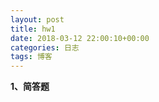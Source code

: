```yaml
---
layout: post
title: hw1
date: 2018-03-12 22:00:10+00:00
categories: 日志
tags: 博客
---
```


**1、简答题**</br>